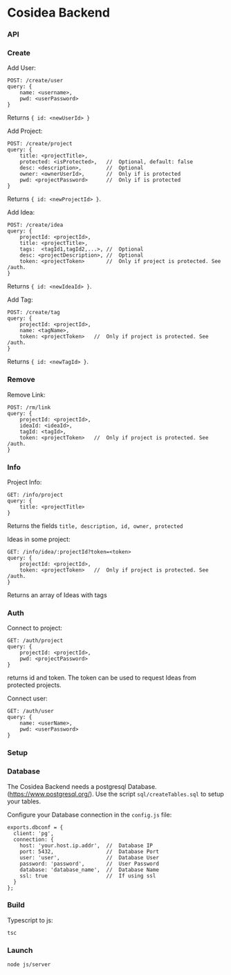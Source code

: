 Cosidea Backend
===============

### API ###

### Create

Add User:  
```
POST: /create/user
query: {
    name: <username>,
    pwd: <userPassword>
}
```  
Returns ```{ id: <newUserId> }```

Add Project:  
```
POST: /create/project
query: {
    title: <projectTitle>,
    protected: <isProtected>,   //  Optional, default: false
    desc: <description>,        //  Optional
    owner: <ownerUserId>,       //  Only if is protected
    pwd: <projectPassword>      //  Only if is protected
}
```  
Returns ```{ id: <newProjectId> }```.

Add Idea:  
```
POST: /create/idea
query: {
    projectId: <projectId>,
    title: <projectTitle>,
    tags:  <tagId1,tagId2,...>, //  Optional
    desc: <projectDescription>, //  Optional
    token: <projectToken>       //  Only if project is protected. See /auth.
}
```  
Returns ```{ id: <newIdeaId> }```.

Add Tag:  
```
POST: /create/tag
query: {
    projectId: <projectId>,
    name: <tagName>,
    token: <projectToken>   //  Only if project is protected. See /auth.
}
```  
Returns ```{ id: <newTagId> }```.

### Remove

Remove Link:  
```
POST: /rm/link
query: {
    projectId: <projectId>,
    ideaId: <ideaId>,
    tagId: <tagId>,
    token: <projectToken>   //  Only if project is protected. See /auth.
}
```  

### Info

Project Info:  
```
GET: /info/project
query: {
    title: <projectTitle>
}
```  
Returns the fields ```title, description, id, owner, protected```

Ideas in some project:  
```
GET: /info/idea/:projectId?token=<token>
query: {
    projectId: <projectId>,
    token: <projectToken>   //  Only if project is protected. See /auth.
}
```   
Returns an array of Ideas with tags


### Auth

Connect to project:  
```
GET: /auth/project
query: {
    projectId: <projectId>,
    pwd: <projectPassword>
}
```  
returns id and token. The token can be used to request Ideas from protected projects.

Connect user:  
```
GET: /auth/user
query: {
    name: <userName>,
    pwd: <userPassword>
}
```  




### Setup ###

### Database
The Cosidea Backend needs a postgresql Database. (https://www.postgresql.org/). 
Use the script ```sql/createTables.sql``` to setup your tables.


Configure your Database connection in the ```config.js``` file:

```
exports.dbconf = {
  client: 'pg',
  connection: {
    host: 'your.host.ip.addr',  //  Database IP
    port: 5432,                 //  Database Port
    user: 'user',               //  Database User
    password: 'password',       //  User Password
    database: 'database_name',  //  Database Name
    ssl: true                   //  If using ssl
  }
};
```

### Build
Typescript to js:

```
tsc
```

### Launch
```
node js/server
```


